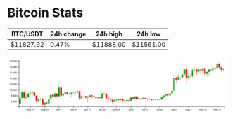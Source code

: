 # Bitcoin Stats

BTC/USDT|24h change|24h high|24h low|
|---|---|---|---|
|$11827.92|0.47%|$11888.00|$11561.00|

<img src="./chart.svg">
